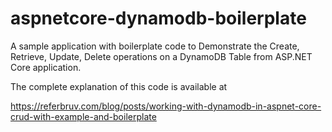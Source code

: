 # aspnetcore-dynamodb-boilerplate
A sample application with boilerplate code to Demonstrate the Create, Retrieve, Update, Delete operations on a DynamoDB Table from ASP.NET Core application.

The complete explanation of this code is available at

https://referbruv.com/blog/posts/working-with-dynamodb-in-aspnet-core-crud-with-example-and-boilerplate
